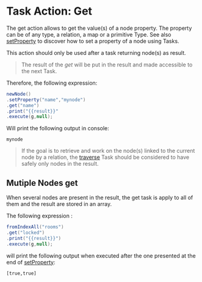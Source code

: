 # Task Action: Get

The get action allows to get the value(s) of a node property. The property can be of any type, a relation, a map or a primitive Type.
See also [setProperty](setProperty.md) to discover how to set a property of a node using Tasks.

This action should only be used after a task returning node(s) as result.

> The result of the *get* will be put in the result and made accessible to the next Task.

Therefore, the following expression:

```java
newNode()
.setProperty("name","mynode")
.get("name")
.print("{{result}}"
.execute(g,null);
```

Will print the following output in console:

```
mynode
```


> If the goal is to retrieve and work on the node(s) linked to the current node by a relation, the [traverse](traverse.md) Task should be considered to have safely only nodes in the result.

## Mutiple Nodes get

When several nodes are present in the result, the get task is apply to all of them and the result are stored in an array.

The following expression :

```java
fromIndexAll("rooms")
.get("locked")
.print("{{result}}")
.execute(g,null);
```

will print the following output when executed after the one presented at the end of [setProperty](setProperty.md):

```
[true,true]
```

